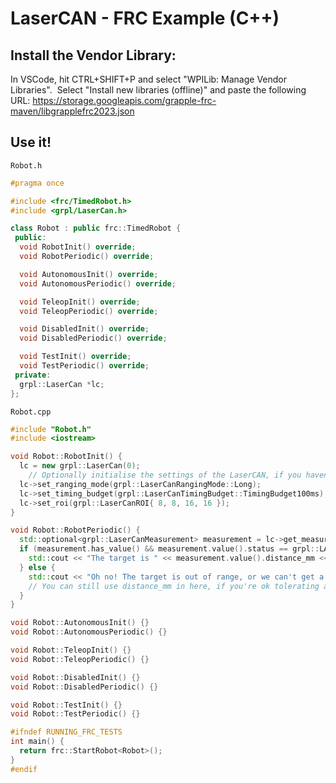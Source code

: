 # LaserCAN - FRC Example (C++)

## Install the Vendor Library:
In VSCode, hit CTRL+SHIFT+P and select "WPILib: Manage Vendor Libraries".  Select "Install new libraries (offline)" and paste the following URL: https://storage.googleapis.com/grapple-frc-maven/libgrapplefrc2023.json

## Use it!
`Robot.h`

```c++
#pragma once

#include <frc/TimedRobot.h>
#include <grpl/LaserCan.h>

class Robot : public frc::TimedRobot {
 public:
  void RobotInit() override;
  void RobotPeriodic() override;

  void AutonomousInit() override;
  void AutonomousPeriodic() override;

  void TeleopInit() override;
  void TeleopPeriodic() override;

  void DisabledInit() override;
  void DisabledPeriodic() override;

  void TestInit() override;
  void TestPeriodic() override;
 private:
  grpl::LaserCan *lc;
};
```

`Robot.cpp`

```c++
#include "Robot.h"
#include <iostream>

void Robot::RobotInit() {
  lc = new grpl::LaserCan(0);
    // Optionally initialise the settings of the LaserCAN, if you haven't already done so in GrappleHook
  lc->set_ranging_mode(grpl::LaserCanRangingMode::Long);
  lc->set_timing_budget(grpl::LaserCanTimingBudget::TimingBudget100ms);
  lc->set_roi(grpl::LaserCanROI{ 8, 8, 16, 16 });
}

void Robot::RobotPeriodic() {
  std::optional<grpl::LaserCanMeasurement> measurement = lc->get_measurement();
  if (measurement.has_value() && measurement.value().status == grpl::LASERCAN_STATUS_VALID_MEASUREMENT) {
    std::cout << "The target is " << measurement.value().distance_mm << "mm away!" << std::endl;
  } else {
    std::cout << "Oh no! The target is out of range, or we can't get a reliable measurement!" << std::endl;
    // You can still use distance_mm in here, if you're ok tolerating a clamped value or an unreliable measurement.
  }
}

void Robot::AutonomousInit() {}
void Robot::AutonomousPeriodic() {}

void Robot::TeleopInit() {}
void Robot::TeleopPeriodic() {}

void Robot::DisabledInit() {}
void Robot::DisabledPeriodic() {}

void Robot::TestInit() {}
void Robot::TestPeriodic() {}

#ifndef RUNNING_FRC_TESTS
int main() {
  return frc::StartRobot<Robot>();
}
#endif

```